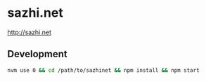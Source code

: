 sazhi.net
=========

<http://sazhi.net>

Development
-----------

````bash
nvm use 0 && cd /path/to/sazhinet && npm install && npm start
````
